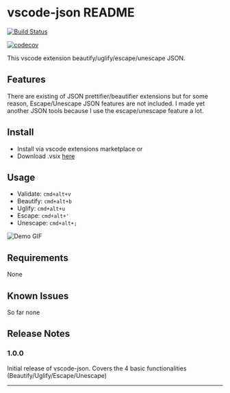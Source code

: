 # vscode-json README



[![Build Status](https://travis-ci.org/andyyaldoo/vscode-json.svg?branch=travis)](https://travis-ci.org/andyyaldoo/vscode-json)


[![codecov](https://codecov.io/gh/andyyaldoo/vscode-json/branch/master/graph/badge.svg)](https://codecov.io/gh/andyyaldoo/vscode-json)


This vscode extension beautify/uglify/escape/unescape JSON.
## Features

There are existing of JSON prettifier/beautifier extensions but for some reason, Escape/Unescape JSON features are not included. I made yet another JSON tools because I use the escape/unescape feature a lot.

## Install
* Install via vscode extensions marketplace
or
* Download .vsix [here](https://github.com/andyyaldoo/vscode-json/releases)

## Usage

* Validate: `cmd+alt+v`
* Beautify: `cmd+alt+b`
* Uglify: `cmd+alt+u`
* Escape: `cmd+alt+'`
* Unescape: `cmd+alt+;`


![Demo GIF](https://raw.githubusercontent.com/andyyaldoo/vscode-json/master/images/vscode-json.gif)

## Requirements

None

## Known Issues

So far none
## Release Notes

### 1.0.0

Initial release of vscode-json. Covers the 4 basic functionalities (Beautify/Uglify/Escape/Unescape)

-----------------------------------------------------------------------------------------------------------
